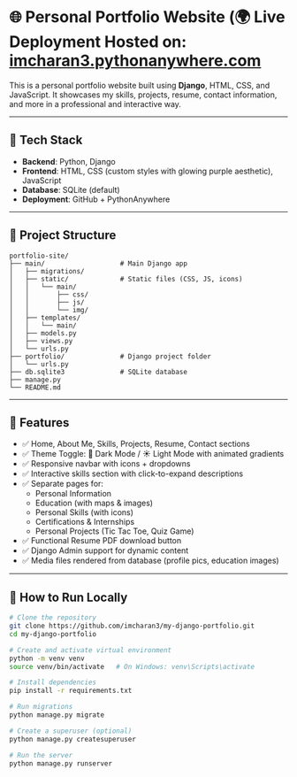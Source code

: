 # 🌐 Personal Portfolio Website (🌍 Live Deployment Hosted on: [imcharan3.pythonanywhere.com](https://imcharan3.pythonanywhere.com)

This is a personal portfolio website built using **Django**, HTML, CSS, and JavaScript. It showcases my skills, projects, resume, contact information, and more in a professional and interactive way.

---

## 🔧 Tech Stack

- **Backend**: Python, Django
- **Frontend**: HTML, CSS (custom styles with glowing purple aesthetic), JavaScript
- **Database**: SQLite (default)
- **Deployment**: GitHub + PythonAnywhere

---

## 📁 Project Structure

```
portfolio-site/
├── main/                   # Main Django app
│   ├── migrations/
│   ├── static/             # Static files (CSS, JS, icons)
│   │   └── main/
│   │       ├── css/
│   │       ├── js/
│   │       └── img/
│   ├── templates/
│   │   └── main/
│   ├── models.py
│   ├── views.py
│   └── urls.py
├── portfolio/              # Django project folder
│   └── urls.py
├── db.sqlite3              # SQLite database
├── manage.py
└── README.md
```
---

## 🧠 Features

- ✅ Home, About Me, Skills, Projects, Resume, Contact sections
- ✅ Theme Toggle: 🌙 Dark Mode / ☀️ Light Mode with animated gradients
- ✅ Responsive navbar with icons + dropdowns
- ✅ Interactive skills section with click-to-expand descriptions
- ✅ Separate pages for:
  - Personal Information
  - Education (with maps & images)
  - Personal Skills (with icons)
  - Certifications & Internships
  - Personal Projects (Tic Tac Toe, Quiz Game)
- ✅ Functional Resume PDF download button
- ✅ Django Admin support for dynamic content
- ✅ Media files rendered from database (profile pics, education images)

---

## 🚀 How to Run Locally

```bash
# Clone the repository
git clone https://github.com/imcharan3/my-django-portfolio.git
cd my-django-portfolio

# Create and activate virtual environment
python -m venv venv
source venv/bin/activate   # On Windows: venv\Scripts\activate

# Install dependencies
pip install -r requirements.txt

# Run migrations
python manage.py migrate

# Create a superuser (optional)
python manage.py createsuperuser

# Run the server
python manage.py runserver
```




